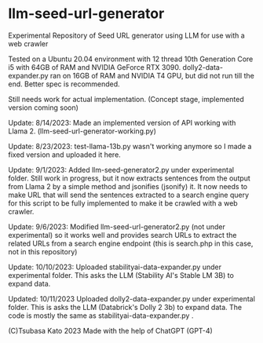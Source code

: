 # llm-seed-url-generator
Experimental Repository of Seed URL generator using LLM for use with a web crawler

Tested on a Ubuntu 20.04 environment with 12 thread 10th Generation Core i5 with 64GB of RAM and NVIDIA GeForce RTX 3090. 
dolly2-data-expander.py ran on 16GB of RAM and NVIDIA T4 GPU, but did not run till the end. Better spec is recommended.

Still needs work for actual implementation. (Concept stage, implemented version coming soon)

Update: 8/14/2023: Made an implemented version of API working with Llama 2. 
(llm-seed-url-generator-working.py)

Update: 8/23/2023: test-llama-13b.py wasn't working anymore so I made a fixed version and uploaded it here.

Update: 9/1/2023: Added llm-seed-generator2.py under experimental folder. Still work in progress, but it now extracts sentences from the output from Llama 2 by a simple method and jsonifies (jsonify) it. 
It now needs to make URL that will send the sentences extracted to a search engine query for this script to be fully implemented to make it be crawled with a web crawler.

Update: 9/6/2023: Modified llm-seed-url-generator2.py (not under experimental) so it works well and provides search URLs to extract the related URLs from a search engine endpoint (this is search.php in this case, not in this repository)

Update: 10/10/2023: Uploaded stabilityai-data-expander.py under experimental folder. This asks the LLM (Stability AI's Stable LM 3B) to expand data.

Updated: 10/11/2023 Uploaded dolly2-data-expander.py under experimental folder. This is asks the LLM (Databrick's Dolly 2 3b) to expand data. The code is mostly the same as stabilityai-data-expander.py .

(C)Tsubasa Kato 2023 Made with the help of ChatGPT (GPT-4)

